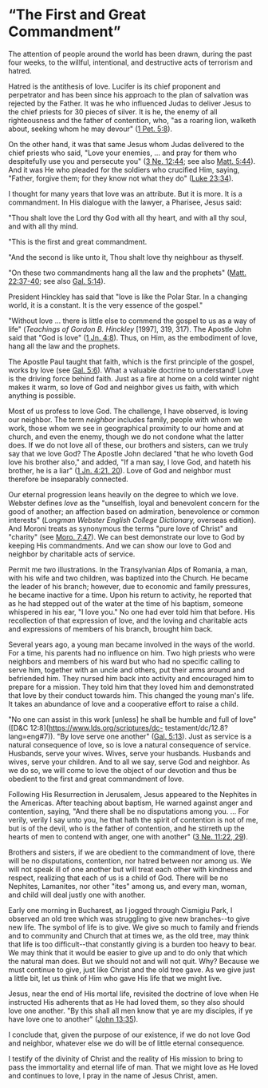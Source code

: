 # “The First and Great Commandment”

The attention of people around the world has been drawn, during the past four
weeks, to the willful, intentional, and destructive acts of terrorism and
hatred.

Hatred is the antithesis of love. Lucifer is its chief proponent and
perpetrator and has been since his approach to the plan of salvation was
rejected by the Father. It was he who influenced Judas to deliver Jesus to the
chief priests for 30 pieces of silver. It is he, the enemy of all
righteousness and the father of contention, who, "as a roaring lion, walketh
about, seeking whom he may devour" ([1 Pet.
5:8](https://www.lds.org/scriptures/nt/1-pet/5.8?lang=eng#7)).

On the other hand, it was that same Jesus whom Judas delivered to the chief
priests who said, "Love your enemies, ... and pray for them who despitefully use
you and persecute you" ([3 Ne.
12:44](https://www.lds.org/scriptures/bofm/3-ne/12.44?lang=eng#43); see also
[Matt. 5:44](https://www.lds.org/scriptures/nt/matt/5.44?lang=eng#43)). And it
was He who pleaded for the soldiers who crucified Him, saying, "Father,
forgive them; for they know not what they do" ([Luke
23:34](https://www.lds.org/scriptures/nt/luke/23.34?lang=eng#33)).

I thought for many years that love was an attribute. But it is more. It is a
commandment. In His dialogue with the lawyer, a Pharisee, Jesus said:

"Thou shalt love the Lord thy God with all thy heart, and with all thy soul,
and with all thy mind.

"This is the first and great commandment.

"And the second is like unto it, Thou shalt love thy neighbour as thyself.

"On these two commandments hang all the law and the prophets" ([Matt.
22:37-40](https://www.lds.org/scriptures/nt/matt/22.37-40?lang=eng#36); see
also [Gal. 5:14](https://www.lds.org/scriptures/nt/gal/5.14?lang=eng#13)).

President Hinckley has said that "love is like the Polar Star. In a changing
world, it is a constant. It is the very essence of the gospel."

"Without love ... there is little else to commend the gospel to us as a way of
life" (_Teachings of Gordon B. Hinckley_ [1997], 319, 317). The Apostle John
said that "God is love" ([1 Jn.
4:8](https://www.lds.org/scriptures/nt/1-jn/4.8?lang=eng#7)). Thus, on Him, as
the embodiment of love, hang all the law and the prophets.

The Apostle Paul taught that faith, which is the first principle of the
gospel, works by love (see [Gal.
5:6](https://www.lds.org/scriptures/nt/gal/5.6?lang=eng#5)). What a valuable
doctrine to understand! Love is the driving force behind faith. Just as a fire
at home on a cold winter night makes it warm, so love of God and neighbor
gives us faith, with which anything is possible.

Most of us profess to love God. The challenge, I have observed, is loving our
neighbor. The term _neighbor_ includes family, people with whom we work, those
whom we see in geographical proximity to our home and at church, and even the
enemy, though we do not condone what the latter does. If we do not love all of
these, our brothers and sisters, can we truly say that we love God? The
Apostle John declared "that he who loveth God love his brother also," and
added, "If a man say, I love God, and hateth his brother, he is a liar" ([1
Jn. 4:21, 20](https://www.lds.org/scriptures/nt/1-jn/4.21%2C20?lang=eng#20)).
Love of God and neighbor must therefore be inseparably connected.

Our eternal progression leans heavily on the degree to which we love. Webster
defines _love_ as the "unselfish, loyal and benevolent concern for the good of
another; an affection based on admiration, benevolence or common interests"
(_Longman Webster English College Dictionary,_ overseas edition). And Moroni
treats as synonymous the terms "pure love of Christ" and "charity" (see [Moro.
7:47](https://www.lds.org/scriptures/bofm/moro/7.47?lang=eng#46)). We can best
demonstrate our love to God by keeping His commandments. And we can show our
love to God and neighbor by charitable acts of service.

Permit me two illustrations. In the Transylvanian Alps of Romania, a man, with
his wife and two children, was baptized into the Church. He became the leader
of his branch; however, due to economic and family pressures, he became
inactive for a time. Upon his return to activity, he reported that as he had
stepped out of the water at the time of his baptism, someone whispered in his
ear, "I love you." No one had ever told him that before. His recollection of
that expression of love, and the loving and charitable acts and expressions of
members of his branch, brought him back.

Several years ago, a young man became involved in the ways of the world. For a
time, his parents had no influence on him. Two high priests who were neighbors
and members of his ward but who had no specific calling to serve him, together
with an uncle and others, put their arms around and befriended him. They
nursed him back into activity and encouraged him to prepare for a mission.
They told him that they loved him and demonstrated that love by their conduct
towards him. This changed the young man's life. It takes an abundance of love
and a cooperative effort to raise a child.

"No one can assist in this work [unless] he shall be humble and full of love"
([D&amp;C 12:8](https://www.lds.org/scriptures/dc-
testament/dc/12.8?lang=eng#7)). "By love serve one another" ([Gal.
5:13](https://www.lds.org/scriptures/nt/gal/5.13?lang=eng#12)). Just as
service is a natural consequence of love, so is love a natural consequence of
service. Husbands, serve your wives. Wives, serve your husbands. Husbands and
wives, serve your children. And to all we say, serve God and neighbor. As we
do so, we will come to love the object of our devotion and thus be obedient to
the first and great commandment of love.

Following His Resurrection in Jerusalem, Jesus appeared to the Nephites in the
Americas. After teaching about baptism, He warned against anger and
contention, saying, "And there shall be no disputations among you. ... For
verily, verily I say unto you, he that hath the spirit of contention is not of
me, but is of the devil, who is the father of contention, and he stirreth up
the hearts of men to contend with anger, one with another" ([3 Ne. 11:22,
29](https://www.lds.org/scriptures/bofm/3-ne/11.22%2C29?lang=eng#21)).

Brothers and sisters, if we are obedient to the commandment of love, there
will be no disputations, contention, nor hatred between nor among us. We will
not speak ill of one another but will treat each other with kindness and
respect, realizing that each of us is a child of God. There will be no
Nephites, Lamanites, nor other "ites" among us, and every man, woman, and
child will deal justly one with another.

Early one morning in Bucharest, as I jogged through Cismigiu Park, I observed
an old tree which was struggling to give new branches--to give new life. The
symbol of life is to give. We give so much to family and friends and to
community and Church that at times we, as the old tree, may think that life is
too difficult--that constantly giving is a burden too heavy to bear. We may
think that it would be easier to give up and to do only that which the natural
man does. But we should not and will not quit. Why? Because we must continue
to give, just like Christ and the old tree gave. As we give just a little bit,
let us think of Him who gave His life that we might live.

Jesus, near the end of His mortal life, revisited the doctrine of love when He
instructed His adherents that as He had loved them, so they also should love
one another. "By this shall all men know that ye are my disciples, if ye have
love one to another" ([John
13:35](https://www.lds.org/scriptures/nt/john/13.35?lang=eng#34)).

I conclude that, given the purpose of our existence, if we do not love God and
neighbor, whatever else we do will be of little eternal consequence.

I testify of the divinity of Christ and the reality of His mission to bring to
pass the immortality and eternal life of man. That we might love as He loved
and continues to love, I pray in the name of Jesus Christ, amen.

